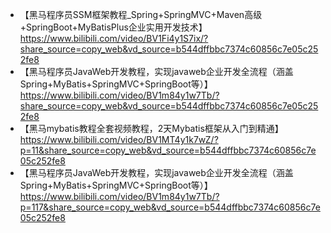  - 【黑马程序员SSM框架教程_Spring+SpringMVC+Maven高级+SpringBoot+MyBatisPlus企业实用开发技术】 https://www.bilibili.com/video/BV1Fi4y1S7ix/?share_source=copy_web&vd_source=b544dffbbc7374c60856c7e05c252fe8
 - 【黑马程序员JavaWeb开发教程，实现javaweb企业开发全流程（涵盖Spring+MyBatis+SpringMVC+SpringBoot等）】 https://www.bilibili.com/video/BV1m84y1w7Tb/?share_source=copy_web&vd_source=b544dffbbc7374c60856c7e05c252fe8
 - 【黑马mybatis教程全套视频教程，2天Mybatis框架从入门到精通】 https://www.bilibili.com/video/BV1MT4y1k7wZ/?p=11&share_source=copy_web&vd_source=b544dffbbc7374c60856c7e05c252fe8
 - 【黑马程序员JavaWeb开发教程，实现javaweb企业开发全流程（涵盖Spring+MyBatis+SpringMVC+SpringBoot等）】 https://www.bilibili.com/video/BV1m84y1w7Tb/?p=117&share_source=copy_web&vd_source=b544dffbbc7374c60856c7e05c252fe8